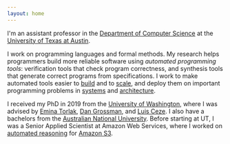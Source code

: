```yaml
---
layout: home
---
```


I'm an assistant professor in the [Department of Computer Science][utcs]
at the [University of Texas at Austin][ut].

I work on programming languages and formal methods.
My research helps programmers build more reliable software using
*automated programming tools*: verification tools
that check program correctness,
and synthesis tools that generate correct programs from specifications.
I work to make automated tools easier to [build][synapse] and to [scale][sympro],
and deploy them on important programming problems in [systems][ferrite] and [architecture][memsynth].

I received my PhD in 2019 from the [University of Washington][uw],
where I was advised by [Emina Torlak][emina], [Dan Grossman][djg], and [Luis Ceze][luisceze].
I also have a bachelors from the [Australian National University][anu].
Before starting at UT, I was a Senior Applied Scientist
at Amazon Web Services,
where I worked on [automated reasoning][arg] for [Amazon S3][s3].

[plse]: https://uwplse.org
[unsat]: https://unsat.org
[uw]: https://www.cs.washington.edu
[luisceze]: https://homes.cs.washington.edu/~luisceze/
[djg]: https://homes.cs.washington.edu/~djg/
[emina]: https://homes.cs.washington.edu/~emina/
[anu]: https://www.anu.edu.au
[msr]: https://research.microsoft.com
[aws]: https://aws.amazon.com
[fb]: https://research.fb.com/programs/fellowship/
[synapse]: https://unsat.cs.washington.edu/projects/synapse/
[sympro]: https://unsat.cs.washington.edu/projects/sympro/
[ferrite]: https://sandcat.cs.washington.edu/ferrite/
[memsynth]: http://memsynth.uwplse.org
[utcs]: https://cs.utexas.edu
[ut]: https://utexas.edu
[arg]: https://aws.amazon.com/security/provable-security/
[s3]: https://aws.amazon.com/s3/